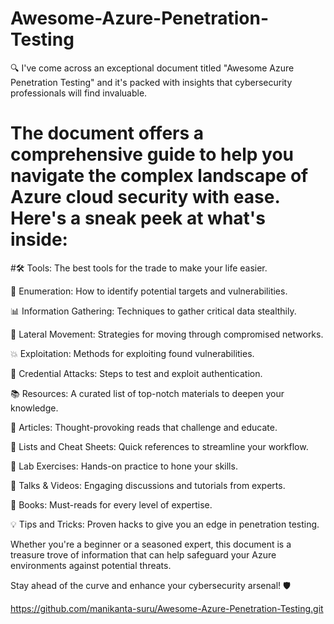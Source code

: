 # Awesome-Azure-Penetration-Testing

🔍 I've come across an exceptional document titled "Awesome Azure Penetration Testing" and it's packed with insights that cybersecurity professionals will find invaluable.

# The document offers a comprehensive guide to help you navigate the complex landscape of Azure cloud security with ease. Here's a sneak peek at what's inside:

#🛠 Tools: The best tools for the trade to make your life easier.

🔎 Enumeration: How to identify potential targets and vulnerabilities.
 
 📊 Information Gathering: Techniques to gather critical data stealthily.

👣 Lateral Movement: Strategies for moving through compromised networks.

💥 Exploitation: Methods for exploiting found vulnerabilities.

🔑 Credential Attacks: Steps to test and exploit authentication.

📚 Resources: A curated list of top-notch materials to deepen your knowledge.

📃 Articles: Thought-provoking reads that challenge and educate.

📝 Lists and Cheat Sheets: Quick references to streamline your workflow.

🧪 Lab Exercises: Hands-on practice to hone your skills.

🎤 Talks & Videos: Engaging discussions and tutorials from experts.

📖 Books: Must-reads for every level of expertise.

💡 Tips and Tricks: Proven hacks to give you an edge in penetration testing.

Whether you're a beginner or a seasoned expert, this document is a treasure trove of information that can help safeguard your Azure environments against potential threats.

Stay ahead of the curve and enhance your cybersecurity arsenal! 🛡️

https://github.com/manikanta-suru/Awesome-Azure-Penetration-Testing.git
